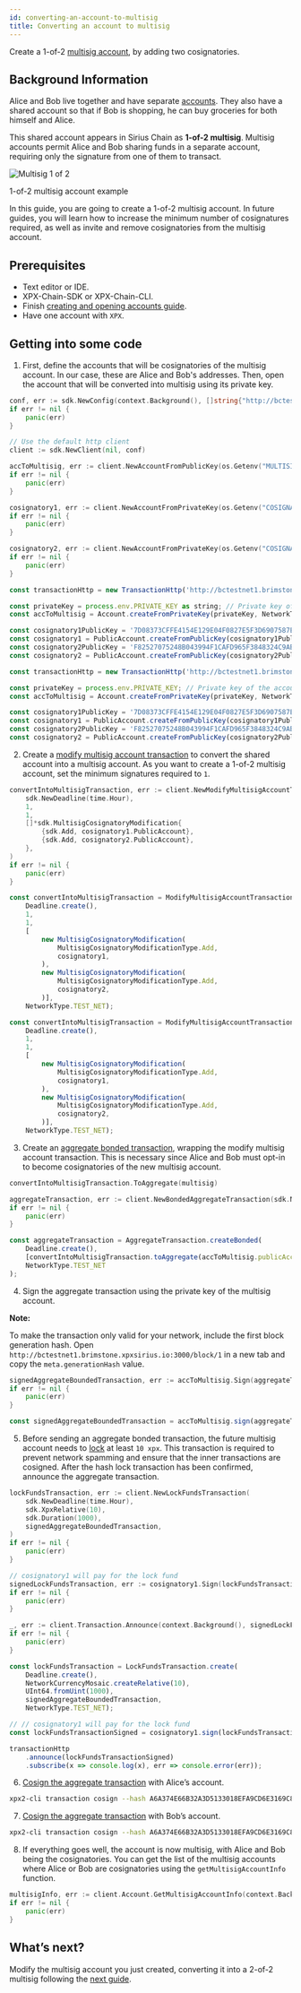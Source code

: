 ```yaml
---
id: converting-an-account-to-multisig
title: Converting an account to multisig
---
```


Create a 1-of-2 [multisig account](../../built-in-features/multisig-account.md), by adding two cosignatories.

## Background Information

Alice and Bob live together and have separate [accounts](../../built-in-features/account.md). They also have a shared account so that if Bob is shopping, he can buy groceries for both himself and Alice.

This shared account appears in Sirius Chain as **1-of-2 multisig**. Multisig accounts permit Alice and Bob sharing funds in a separate account, requiring only the signature from one of them to transact.

![Multisig 1 of 2](/img/multisig-1-of-2.png "Multisig 1 of 2")

<p class=caption>1-of-2 multisig account example</p>

In this guide, you are going to create a 1-of-2 multisig account. In future guides, you will learn how to increase the minimum number of cosignatures required, as well as invite and remove cosignatories from the multisig account.

## Prerequisites

- Text editor or IDE.
- XPX-Chain-SDK or XPX-Chain-CLI.
- Finish [creating and opening accounts guide](../account/creating-and-opening-an-account.md).
- Have one account with `XPX`.

## Getting into some code

1. First, define the accounts that will be cosignatories of the multisig account. In our case, these are Alice and Bob's addresses. Then, open the account that will be converted into multisig using its private key.

<!--DOCUSAURUS_CODE_TABS-->
<!--Golang-->
```go
conf, err := sdk.NewConfig(context.Background(), []string{"http://bctestnet1.brimstone.xpxsirius.io:3000"})
if err != nil {
    panic(err)
}

// Use the default http client
client := sdk.NewClient(nil, conf)

accToMultisig, err := client.NewAccountFromPublicKey(os.Getenv("MULTISIG_ACCOUNT_PRIVATE_KEY"))
if err != nil {
    panic(err)
}

cosignatory1, err := client.NewAccountFromPrivateKey(os.Getenv("COSIGNATORY_1_PUBLIC_KEY"))
if err != nil {
    panic(err)
}

cosignatory2, err := client.NewAccountFromPrivateKey(os.Getenv("COSIGNATORY_2_PUBLIC_KEY"))
if err != nil {
    panic(err)
}
```

<!--TypeScript-->
```js
const transactionHttp = new TransactionHttp('http://bctestnet1.brimstone.xpxsirius.io:3000');

const privateKey = process.env.PRIVATE_KEY as string; // Private key of the account to convert into multisig
const accToMultisig = Account.createFromPrivateKey(privateKey, NetworkType.TEST_NET);

const cosignatory1PublicKey = '7D08373CFFE4154E129E04F0827E5F3D6907587E348757B0F87D2F839BF88246';
const cosignatory1 = PublicAccount.createFromPublicKey(cosignatory1PublicKey, NetworkType.TEST_NET);
const cosignatory2PublicKey = 'F82527075248B043994F1CAFD965F3848324C9ABFEC506BC05FBCF5DD7307C9D';
const cosignatory2 = PublicAccount.createFromPublicKey(cosignatory2PublicKey, NetworkType.TEST_NET);
```

<!--JavaScript-->
```js
const transactionHttp = new TransactionHttp('http://bctestnet1.brimstone.xpxsirius.io:3000');

const privateKey = process.env.PRIVATE_KEY; // Private key of the account to convert into multisig
const accToMultisig = Account.createFromPrivateKey(privateKey, NetworkType.TEST_NET);

const cosignatory1PublicKey = '7D08373CFFE4154E129E04F0827E5F3D6907587E348757B0F87D2F839BF88246';
const cosignatory1 = PublicAccount.createFromPublicKey(cosignatory1PublicKey, NetworkType.TEST_NET);
const cosignatory2PublicKey = 'F82527075248B043994F1CAFD965F3848324C9ABFEC506BC05FBCF5DD7307C9D';
const cosignatory2 = PublicAccount.createFromPublicKey(cosignatory2PublicKey, NetworkType.TEST_NET);
```

<!--END_DOCUSAURUS_CODE_TABS-->

2. Create a [modify multisig account transaction](../../built-in-features/multisig-account.md#modify-multisig-account-transaction) to convert the shared account into a multisig account. As you want to create a 1-of-2 multisig account, set the minimum signatures required to `1`.

<!--DOCUSAURUS_CODE_TABS-->
<!--Golang-->
```go
convertIntoMultisigTransaction, err := client.NewModifyMultisigAccountTransaction(
    sdk.NewDeadline(time.Hour),
    1,
    1,
    []*sdk.MultisigCosignatoryModification{
        {sdk.Add, cosignatory1.PublicAccount},
        {sdk.Add, cosignatory2.PublicAccount},
    },
)
if err != nil {
    panic(err)
}
```

<!--TypeScript-->
```js
const convertIntoMultisigTransaction = ModifyMultisigAccountTransaction.create(
    Deadline.create(),
    1,
    1,
    [
        new MultisigCosignatoryModification(
            MultisigCosignatoryModificationType.Add,
            cosignatory1,
        ),
        new MultisigCosignatoryModification(
            MultisigCosignatoryModificationType.Add,
            cosignatory2,
        )],
    NetworkType.TEST_NET);
```

<!--JavaScript-->
```js
const convertIntoMultisigTransaction = ModifyMultisigAccountTransaction.create(
    Deadline.create(),
    1,
    1,
    [
        new MultisigCosignatoryModification(
            MultisigCosignatoryModificationType.Add,
            cosignatory1,
        ),
        new MultisigCosignatoryModification(
            MultisigCosignatoryModificationType.Add,
            cosignatory2,
        )],
    NetworkType.TEST_NET);
```

<!--END_DOCUSAURUS_CODE_TABS-->

3. Create an [aggregate bonded transaction](../../built-in-features/aggregate-transaction.md), wrapping the modify multisig account transaction. This is necessary since Alice and Bob must opt-in to become cosignatories of the new multisig account.

<!--DOCUSAURUS_CODE_TABS-->
<!--Golang-->
```go
convertIntoMultisigTransaction.ToAggregate(multisig)

aggregateTransaction, err := client.NewBondedAggregateTransaction(sdk.NewDeadline(time.Hour), []sdk.Transaction{convertIntoMultisigTransaction})
if err != nil {
    panic(err)
}
```

<!--TypeScript-->
```js
const aggregateTransaction = AggregateTransaction.createBonded(
    Deadline.create(),
    [convertIntoMultisigTransaction.toAggregate(accToMultisig.publicAccount)],
    NetworkType.TEST_NET
);

```

<!--END_DOCUSAURUS_CODE_TABS-->

4. Sign the aggregate transaction using the private key of the multisig account.

<div class=info>

**Note:**

To make the transaction only valid for your network, include the first block generation hash. Open `http://bctestnet1.brimstone.xpxsirius.io:3000/block/1` in a new tab and copy the `meta.generationHash` value.

</div>

<!--DOCUSAURUS_CODE_TABS-->
<!--Golang-->
```go
signedAggregateBoundedTransaction, err := accToMultisig.Sign(aggregateTransaction)
if err != nil {
    panic(err)
}
```

<!--TypeScript-->
```js
const signedAggregateBoundedTransaction = accToMultisig.sign(aggregateTransaction, generationHash);

```
<!--END_DOCUSAURUS_CODE_TABS-->

5. Before sending an aggregate bonded transaction, the future multisig account needs to [lock](../../built-in-features/aggregate-transaction.md#hash-lock-transaction) at least `10 xpx`. This transaction is required to prevent network spamming and ensure that the inner transactions are cosigned. After the hash lock transaction has been confirmed, announce the aggregate transaction.

<!--DOCUSAURUS_CODE_TABS-->
<!--Golang-->
```go
lockFundsTransaction, err := client.NewLockFundsTransaction(
    sdk.NewDeadline(time.Hour),
    sdk.XpxRelative(10),
    sdk.Duration(1000),
    signedAggregateBoundedTransaction,
)
if err != nil {
    panic(err)
}

// cosignatory1 will pay for the lock fund
signedLockFundsTransaction, err := cosignatory1.Sign(lockFundsTransaction)
if err != nil {
    panic(err)
}

_, err := client.Transaction.Announce(context.Background(), signedLockFundsTransaction)
if err != nil {
    panic(err)
}
```

<!--TypeScript-->
```js
const lockFundsTransaction = LockFundsTransaction.create(
    Deadline.create(),
    NetworkCurrencyMosaic.createRelative(10),
    UInt64.fromUint(1000),
    signedAggregateBoundedTransaction,
    NetworkType.TEST_NET);

// // cosignatory1 will pay for the lock fund
const lockFundsTransactionSigned = cosignatory1.sign(lockFundsTransaction, generationHash);

transactionHttp
    .announce(lockFundsTransactionSigned)
    .subscribe(x => console.log(x), err => console.error(err));

```

<!--END_DOCUSAURUS_CODE_TABS-->

6. [Cosign the aggregate transaction](../aggregate-transaction/signing-announced-aggregate-bonded-transactions.md) with Alice’s account.

<!--DOCUSAURUS_CODE_TABS-->
<!--CLI-->
```sh
xpx2-cli transaction cosign --hash A6A374E66B32A3D5133018EFA9CD6E3169C8EEA339F7CCBE29C47D07086E068C --profile alice
```
<!--END_DOCUSAURUS_CODE_TABS-->

7. [Cosign the aggregate transaction](../aggregate-transaction/signing-announced-aggregate-bonded-transactions.md) with Bob’s account.

<!--DOCUSAURUS_CODE_TABS-->
<!--CLI-->
```sh
xpx2-cli transaction cosign --hash A6A374E66B32A3D5133018EFA9CD6E3169C8EEA339F7CCBE29C47D07086E068C --profile bob
```
<!--END_DOCUSAURUS_CODE_TABS-->

8. If everything goes well, the account is now multisig, with Alice and Bob being the cosignatories. You can get the list of the multisig accounts where Alice or Bob are cosignatories using the `getMultisigAccountInfo` function.

<!--DOCUSAURUS_CODE_TABS-->
<!--Golang-->
```go
multisigInfo, err := client.Account.GetMultisigAccountInfo(context.Background(), multisig.Address)
if err != nil {
    panic(err)
}
```
<!--END_DOCUSAURUS_CODE_TABS-->

## What’s next?

Modify the multisig account you just created, converting it into a 2-of-2 multisig following the [next guide](./modifying-a-multisig-account.md).

